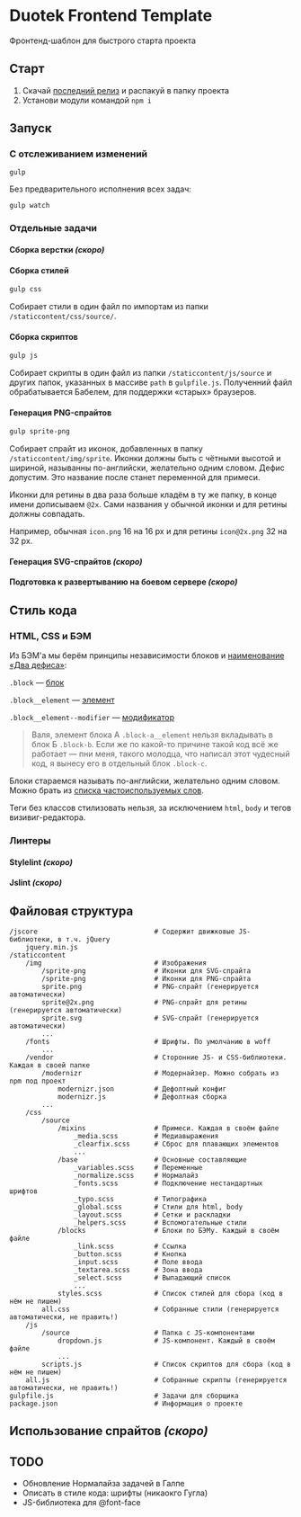 # Duotek Frontend Template
Фронтенд-шаблон для быстрого старта проекта

## Старт
1. Скачай [последний релиз](//github.com/sashasushko/duotek-frontend/releases) и распакуй в папку проекта
2. Установи модули командой `npm i`

## Запуск
### С отслеживанием изменений
```
gulp
```
Без предварительного исполнения всех задач:
```
gulp watch
```

### Отдельные задачи
#### Сборка верстки _(скоро)_
#### Сборка стилей
```bash
gulp css
```
Cобирает стили в один файл по импортам из папки `/staticcontent/css/source/`.

#### Сборка скриптов
```bash
gulp js
```
Cобирает скрипты в один файл из папки `/staticcontent/js/source` и других папок, указанных в массиве `path` в `gulpfile.js`. Полученний файл обрабатывается Бабелем, для поддержки «старых» браузеров.

#### Генерация PNG-спрайтов
```bash
gulp sprite-png
```
Собирает спрайт из иконок, добавленных в папку `/staticcontent/img/sprite`. Иконки должны быть с чётными высотой и шириной, называнны по-английски, желательно одним словом. Дефис допустим. Это название после станет переменной для примеси.

Иконки для ретины в два раза больше кладём в ту же папку, в конце имени дописываем `@2x`. Сами названия у обычной иконки и для ретины должны совпадать.

Например, обычная `icon.png` 16 на 16 px и для ретины `icon@2x.png` 32 на 32 px.

#### Генерация SVG-спрайтов _(скоро)_
#### Подготовка к развертыванию на боевом сервере _(скоро)_

## Стиль кода
### HTML, CSS и БЭМ
Из БЭМ'а мы берём принципы независимости блоков и [наименование «Два дефиса»](https://ru.bem.info/methodology/naming-convention/#Стиль-two-dashes):

`.block` — [блок](//ru.bem.info/methodology/key-concepts/#Блок)

`.block__element` — [элемент](//ru.bem.info/methodology/key-concepts/#Элемент)

`.block__element--modifier` — [модификатор](//ru.bem.info/methodology/key-concepts/#Модификатор)

> Валя, элемент блока А `.block-a__element` нельзя вкладывать в блок Б `.block-b`.
> Если же по какой-то причине такой код всё же работает — пни меня, такого молодца, что написал этот чудесный код, я вынесу его в отдельный блок `.block-с`.

Блоки стараемся называть по-английски, желательно одним словом. Можно брать из [списка частоиспользуемых слов](//github.com/yoksel/common-words).

Теги без классов стилизовать нельзя, за исключением `html`, `body` и тегов визивиг-редактора.

### Линтеры
#### Stylelint _(скоро)_
#### Jslint _(скоро)_

## Файловая структура
```
/jscore                             # Содержит движковые JS-библиотеки, в т.ч. jQuery
    jquery.min.js
/staticcontent
    /img                            # Изображения
        /sprite-png                 # Иконки для SVG-спрайта
        /sprite-png                 # Иконки для PNG-спрайта
        sprite.png                  # PNG-спрайт (генерируется автоматически)
        sprite@2x.png               # PNG-cпрайт для ретины (генерируется автоматически)
        sprite.svg                  # SVG-спрайт (генерируется автоматически)
        ...
    /fonts                          # Шрифты. По умолчанию в woff
        ...
    /vendor                         # Сторонние JS- и CSS-библиотеки. Каждая в своей папке
        /modernizr                  # Модернайзер. Можно собрать из npm под проект
            modernizr.json          # Дефолтный конфиг
            modernizr.js            # Дефолтная сборка
        ...
    /css
        /source
            /mixins                 # Примеси. Каждая в своём файле
                _media.scss         # Медиавыражения
                _clearfix.scss      # Сброс для плавающих элементов
                ...
            /base                   # Основные составляющие
                _variables.scss     # Переменные
                _normalize.scss     # Нормалайз
                _fonts.scss         # Подключение нестандартных шрифтов
                _typo.scss          # Типографика
                _global.scss        # Стили для html, body
                _layout.scss        # Сетки и раскладки
                _helpers.scss       # Вспомогательные стили
            /blocks                 # Блоки по БЭМу. Каждый в своём файле
                _link.scss          # Ссылка
                _button.scss        # Кнопка
                _input.scss         # Поле ввода
                _textarea.scss      # Зона ввода
                _select.scss        # Выпадающий список
                ...
            styles.scss             # Список стилей для сбора (код в нём не пишем)
        all.css                     # Собранные стили (генерируется автоматически, не править!)
    /js
        /source                     # Папка с JS-компонентами
            dropdown.js             # JS-компонент. Каждый в своём файле
            ...
        scripts.js                  # Список скриптов для сбора (код в нём не пишем)
    all.js                          # Собранные скрипты (генерируется автоматически, не править!)
gulpfile.js                         # Задачи для сборщика
package.json                        # Информация о проекте
```

## Использование спрайтов _(скоро)_

## TODO
- Обновление Нормалайза задачей в Галпе
- Описать в стиле кода: шрифты (никаокго Гугла)
- JS-библиотека для @font-face
